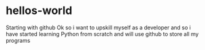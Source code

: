 # hellos-world
Starting with github
Ok so i want to upskill myself as a developer and so i have started learning Python from scratch and will use github to store all my programs
